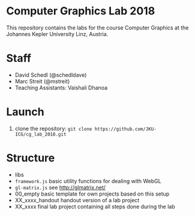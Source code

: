 # Computer Graphics Lab 2018

This repository contains the labs for the course Computer Graphics at the Johannes Kepler University Linz, Austria.


# Staff
 * David Schedl (@schedldave)
 * Marc Streit (@mstreit)
 * Teaching Assistants: Vaishali Dhanoa

# Launch

1. clone the repository: `git clone https://github.com/JKU-ICG/cg_lab_2018.git`

# Structure

 * libs
  * `framework.js` basic utility functions for dealing with WebGL
  * `gl-matrix.js` see http://glmatrix.net/
 * 00_empty
   basic template for own projects based on this setup
 * XX_xxxx_handout
   handout version of a lab project
 * XX_xxxx
   final lab project containing all steps done during the lab

